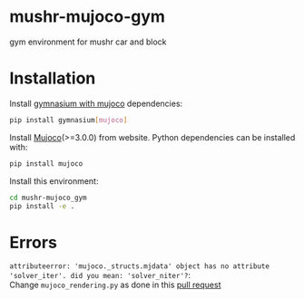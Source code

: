 # mushr-mujoco-gym
gym environment for mushr car and block

# Installation
Install [gymnasium with mujoco](https://gymnasium.farama.org/environments/mujoco/) dependencies:
```bash
pip install gymnasium[mujoco]
```

Install [Mujoco](https://mujoco.org/)(>=3.0.0) from website. Python dependencies can be installed with:
```bash
pip install mujoco
```


Install this environment:
```bash
cd mushr-mujoco_gym
pip install -e .
```

# Errors

`attributeerror: 'mujoco._structs.mjdata' object has no attribute 'solver_iter'. did you mean: 'solver_niter'?`: \
Change `mujoco_rendering.py` as done in this [pull request](https://github.com/Farama-Foundation/Gymnasium/pull/746/files)


